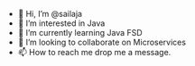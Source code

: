 - 👋 Hi, I’m @sailaja
- 👀 I’m interested in Java
- 🌱 I’m currently learning Java FSD
- 💞️ I’m looking to collaborate on Microservices
- 📫 How to reach me drop me a message.

<!---
sailajasb/sailajasb is a ✨ special ✨ repository because its `README.md` (this file) appears on your GitHub profile.
You can click the Preview link to take a look at your changes.
--->
